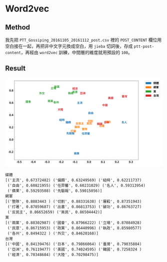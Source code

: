 # Word2vec

## Method

我先把 `PTT_Gossiping_20161105_20161112_post.csv` 裡的 `POST_CONTENT` 欄位用空白接在一起，再把非中文字元換成空白，用 `jieba` 切詞後，存成 `ptt-post-content`，再經由 `word2vec` 訓練，中間層的維度就用預設的 `100`。

## Result

![target_words_top8](target_words_top8.png)

```text
媒體
[('主流', 0.67372482) ('偏頗', 0.63249569) ('紐時', 0.62211737)
 ('自由', 0.60821955) ('任羿馨', 0.60231029) ('名人', 0.59313954)
 ('蘋果', 0.59293508) ('先驅報', 0.59015056)]
網軍
[('整隊', 0.8883443 ) ('切割', 0.88331638) ('屠殺', 0.87351943)
 ('打著', 0.87059687) ('出書', 0.86813753) ('破功', 0.86763727)
 ('反民主', 0.86652659) ('貧民', 0.86504442)]
黨
[('兩黨', 0.88302987) ('國會', 0.87966222) ('立場', 0.87084928)
 ('民意', 0.86715953) ('政黨', 0.86440996) ('執政', 0.85980577)
 ('各州', 0.8494322 ) ('外交', 0.84620168)]
台灣
[('中國', 0.84139476) ('日本', 0.79866064) ('臺灣', 0.79035884)
 ('亞洲', 0.76119477) ('美國', 0.74024595) ('韓國', 0.7258324 )
 ('經濟', 0.70348684) ('大陸', 0.70298475)]
```
